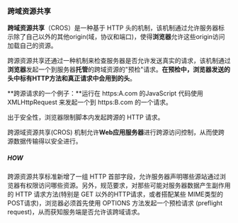 ### 跨域资源共享

**跨域资源共享**（CROS）是一种基于 HTTP 头的机制，该机制通过允许服务器标示除了自己以外的其他origin(域，协议和端口)，使得**浏览器**允许这些origin访问加载自己的资源。

跨源资源共享还通过一种机制来检查服务器是否允许发送真实的请求，该机制通过**浏览器**发起一个到服务器**托管**的跨域资源的"预检"请求。**在预检中，浏览器发送的头中标有HTTP方法和真正请求中会用到的头**。



**跨源请求的一个例子：**运行在 https:A.com 的JavaScript 代码使用 XMLHttpRequest 来发起一个到 https:B.com 的一个请求。

出于安全性，浏览器限制脚本内发起跨源的 HTTP 请求。

跨源域资源共享(CROS) 机制允许**Web应用服务器**进行跨源访问控制，从而使跨源数据传输得以安全进行。



##### HOW

跨源资源共享标准新增了一组 HTTP 首部字段，允许服务器声明哪些源站通过浏览器有权限访问哪些资源。另外，规范要求，对那些可能对服务器数据产生副作用的 HTTP 请求方法(特别是 GET 以外的HTTP请求，或者搭配某些 MIME类型的POST请求)，浏览器必须首先使用 OPTIONS 方法发起一个预检请求 (preflight request)，从而获知服务端是否允许该跨域请求。



